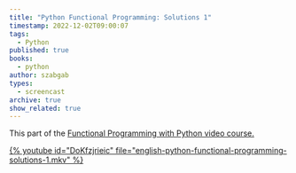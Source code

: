 ```yaml
---
title: "Python Functional Programming: Solutions 1"
timestamp: 2022-12-02T09:00:07
tags:
  - Python
published: true
books:
  - python
author: szabgab
types:
  - screencast
archive: true
show_related: true
---
```



This part of the <a href="https://courses.code-maven.com/p/functional-programming-in-python">Functional Programming with Python</b> video course.


{% youtube id="DoKfzjrieic" file="english-python-functional-programming-solutions-1.mkv" %}
